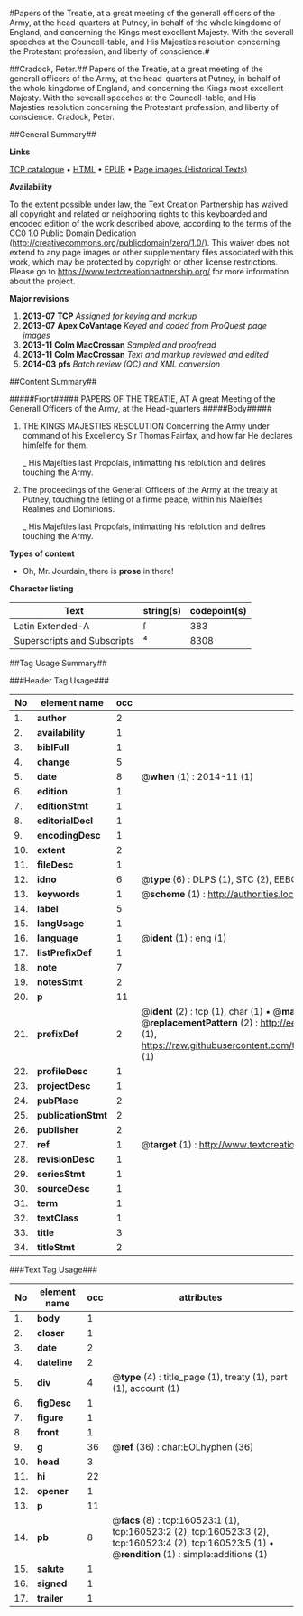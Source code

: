#Papers of the Treatie, at a great meeting of the generall officers of the Army, at the head-quarters at Putney, in behalf of the whole kingdome of England, and concerning the Kings most excellent Majesty. With the severall speeches at the Councell-table, and His Majesties resolution concerning the Protestant profession, and liberty of conscience.#

##Cradock, Peter.##
Papers of the Treatie, at a great meeting of the generall officers of the Army, at the head-quarters at Putney, in behalf of the whole kingdome of England, and concerning the Kings most excellent Majesty. With the severall speeches at the Councell-table, and His Majesties resolution concerning the Protestant profession, and liberty of conscience.
Cradock, Peter.

##General Summary##

**Links**

[TCP catalogue](http://www.ota.ox.ac.uk/tcp/)  • 
[HTML](http://tei.it.ox.ac.uk/tcp/Texts-HTML/free/A80/A80736.html)  • 
[EPUB](http://tei.it.ox.ac.uk/tcp/Texts-EPUB/free/A80/A80736.epub) • 
[Page images (Historical Texts)](https://historicaltexts.jisc.ac.uk/eebo-99864122e)

**Availability**

To the extent possible under law, the Text Creation Partnership has waived all copyright and related or neighboring rights to this keyboarded and encoded edition of the work described above, according to the terms of the CC0 1.0 Public Domain Dedication (http://creativecommons.org/publicdomain/zero/1.0/). This waiver does not extend to any page images or other supplementary files associated with this work, which may be protected by copyright or other license restrictions. Please go to https://www.textcreationpartnership.org/ for more information about the project.

**Major revisions**

1. __2013-07__ __TCP__ *Assigned for keying and markup*
1. __2013-07__ __Apex CoVantage__ *Keyed and coded from ProQuest page images*
1. __2013-11__ __Colm MacCrossan__ *Sampled and proofread*
1. __2013-11__ __Colm MacCrossan__ *Text and markup reviewed and edited*
1. __2014-03__ __pfs__ *Batch review (QC) and XML conversion*

##Content Summary##

#####Front#####
PAPERS OF THE TREATIE, AT A great Meeting of the Generall Officers of the Army, at the Head-quarters
#####Body#####

1. THE KINGS MAJESTIES RESOLUTION Concerning the Army under command of his Excellency Sir Thomas Fairfax, and how far He decIares himſelfe for them.

    _ His Majeſties last Propoſals, intimatting his reſolution and deſires touching the Army.

1. The proceedings of the Generall Officers of the Army at the treaty at Putney, touching the ſetling of a firme peace, within his Maieſties Realmes and Dominions.

    _ His Majeſties last Propoſals, intimatting his reſolution and deſires touching the Army.

**Types of content**

  * Oh, Mr. Jourdain, there is **prose** in there!

**Character listing**


|Text|string(s)|codepoint(s)|
|---|---|---|
|Latin Extended-A|ſ|383|
|Superscripts             and Subscripts|⁴|8308|

##Tag Usage Summary##

###Header Tag Usage###

|No|element name|occ|attributes|
|---|---|---|---|
|1.|__author__|2||
|2.|__availability__|1||
|3.|__biblFull__|1||
|4.|__change__|5||
|5.|__date__|8| @__when__ (1) : 2014-11 (1)|
|6.|__edition__|1||
|7.|__editionStmt__|1||
|8.|__editorialDecl__|1||
|9.|__encodingDesc__|1||
|10.|__extent__|2||
|11.|__fileDesc__|1||
|12.|__idno__|6| @__type__ (6) : DLPS (1), STC (2), EEBO-CITATION (1), PROQUEST (1), VID (1)|
|13.|__keywords__|1| @__scheme__ (1) : http://authorities.loc.gov/ (1)|
|14.|__label__|5||
|15.|__langUsage__|1||
|16.|__language__|1| @__ident__ (1) : eng (1)|
|17.|__listPrefixDef__|1||
|18.|__note__|7||
|19.|__notesStmt__|2||
|20.|__p__|11||
|21.|__prefixDef__|2| @__ident__ (2) : tcp (1), char (1)  •  @__matchPattern__ (2) : ([0-9\-]+):([0-9IVX]+) (1), (.+) (1)  •  @__replacementPattern__ (2) : http://eebo.chadwyck.com/downloadtiff?vid=$1&page=$2 (1), https://raw.githubusercontent.com/textcreationpartnership/Texts/master/tcpchars.xml#$1 (1)|
|22.|__profileDesc__|1||
|23.|__projectDesc__|1||
|24.|__pubPlace__|2||
|25.|__publicationStmt__|2||
|26.|__publisher__|2||
|27.|__ref__|1| @__target__ (1) : http://www.textcreationpartnership.org/docs/. (1)|
|28.|__revisionDesc__|1||
|29.|__seriesStmt__|1||
|30.|__sourceDesc__|1||
|31.|__term__|1||
|32.|__textClass__|1||
|33.|__title__|3||
|34.|__titleStmt__|2||


###Text Tag Usage###

|No|element name|occ|attributes|
|---|---|---|---|
|1.|__body__|1||
|2.|__closer__|1||
|3.|__date__|2||
|4.|__dateline__|2||
|5.|__div__|4| @__type__ (4) : title_page (1), treaty (1), part (1), account (1)|
|6.|__figDesc__|1||
|7.|__figure__|1||
|8.|__front__|1||
|9.|__g__|36| @__ref__ (36) : char:EOLhyphen (36)|
|10.|__head__|3||
|11.|__hi__|22||
|12.|__opener__|1||
|13.|__p__|11||
|14.|__pb__|8| @__facs__ (8) : tcp:160523:1 (1), tcp:160523:2 (2), tcp:160523:3 (2), tcp:160523:4 (2), tcp:160523:5 (1)  •  @__rendition__ (1) : simple:additions (1)|
|15.|__salute__|1||
|16.|__signed__|1||
|17.|__trailer__|1||
